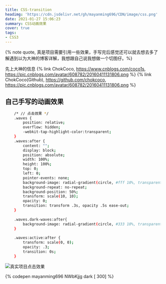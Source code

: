 ```yaml
---
title: CSS-transition
headimg: 'https://cdn.jsdelivr.net/gh/mayanming696/CDN/image/css.png'
date: 2021-01-27 15:06:23
summary: CSS动画效果
cover: true
tags:
- CSS3
---
```


{% note quote, 真是项目需要引用一些效果，手写完后感觉还可以就去想去多了解遇到以为大神的博客详解，我想跟自己说我想做一个切图仔。%}

<!-- more -->

先上大神的信息
{% link ChokCoco, https://www.cnblogs.com/coco1s, https://pic.cnblogs.com/avatar/608782/20160411131806.png %}
{% link ChokCoco(Github), https://github.com/chokcoco, https://pic.cnblogs.com/avatar/608782/20160411131806.png %}

## 自己手写的动画效果

``` bash
	/* // 点击效果 */
	.waves {
		position: relative;
		overflow: hidden;
		-webkit-tap-highlight-color:transparent;
	}
	.waves:after {
		content: "";
		display: block;
		position: absolute;
		width: 100%;
		height: 100%;
		top: 0;
		left: 0;
		pointer-events: none;
		background-image: radial-gradient(circle, #fff 10%, transparent 10.01%);
		background-repeat: no-repeat;
		background-position: 50%;
		transform: scale(10, 10);
		opacity: 0;
		transition: transform .3s, opacity .5s ease-out;
	}
	
	.waves.dark-waves:after{
		background-image: radial-gradient(circle, #333 10%, transparent 10.01%);
	}
	
	.waves:active:after {
		transform: scale(0, 0);
		opacity: .3;
		transition: 0s;
	}
```

![真实项目点击效果](wavesButton.gif)

{% codepen mayanming696 NWbKjjg dark [ 300] %}
